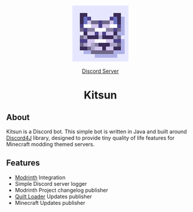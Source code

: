 <div align="center">
<img alt="Icon" src="src/main/resources/kitsun_icon.png" width="150">

[Discord Server](https://discord.gg/DcemWeskeZ)
# Kitsun
</div>

## About
Kitsun is a Discord bot. This simple bot is written in Java and built around [Discord4J](https://github.com/Discord4J/Discord4J) library, designed to provide tiny quality of life features for Minecraft modding themed servers.

## Features
- [Modrinth](https://modrinth.com) Integration
- Simple Discord server logger
- Modrinth Project changelog publisher
- [Quilt Loader](https://quiltmc.org) Updates publisher
- Minecraft Updates publisher